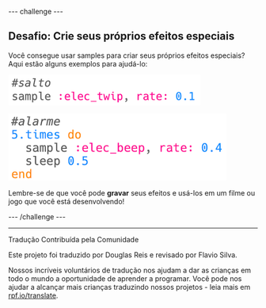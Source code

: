--- challenge ---

## Desafio: Crie seus próprios efeitos especiais

Você consegue usar samples para criar seus próprios efeitos especiais? Aqui estão alguns exemplos para ajudá-lo:

![captura de tela](images/effects-bounce.png)

![captura de tela](images/effects-alarm.png)

Lembre-se de que você pode **gravar** seus efeitos e usá-los em um filme ou jogo que você está desenvolvendo!

--- /challenge ---


***
Tradução Contribuída pela Comunidade

Este projeto foi traduzido por Douglas Reis e revisado por Flavio Silva.

Nossos incríveis voluntários de tradução nos ajudam a dar as crianças em todo o mundo a oportunidade de aprender a programar. Você pode nos ajudar a alcançar mais crianças traduzindo nossos projetos - leia mais em [rpf.io/translate](https://rpf.io/translate).